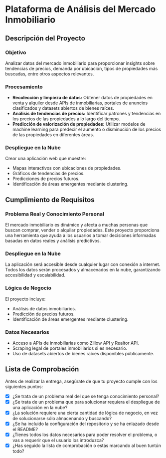 # Plataforma de Análisis del Mercado Inmobiliario

## Descripción del Proyecto

### Objetivo

Analizar datos del mercado inmobiliario para proporcionar insights sobre tendencias de precios, demanda por ubicación, tipos de propiedades más buscadas, entre otros aspectos relevantes.

### Procesamiento

- **Recolección y limpieza de datos:** Obtener datos de propiedades en venta y alquiler desde APIs de inmobiliarias, portales de anuncios clasificados y datasets abiertos de bienes raíces.
- **Análisis de tendencias de precios:** Identificar patrones y tendencias en los precios de las propiedades a lo largo del tiempo.
- **Predicción de valorización de propiedades:** Utilizar modelos de machine learning para predecir el aumento o disminución de los precios de las propiedades en diferentes áreas.

### Despliegue en la Nube

Crear una aplicación web que muestre:

- Mapas interactivos con ubicaciones de propiedades.
- Gráficos de tendencias de precios.
- Predicciones de precios futuros.
- Identificación de áreas emergentes mediante clustering.

## Cumplimiento de Requisitos

### Problema Real y Conocimiento Personal

El mercado inmobiliario es dinámico y afecta a muchas personas que buscan comprar, vender o alquilar propiedades. Este proyecto proporciona una herramienta que ayuda a los usuarios a tomar decisiones informadas basadas en datos reales y análisis predictivos.

### Despliegue en la Nube

La aplicación será accesible desde cualquier lugar con conexión a internet. Todos los datos serán procesados y almacenados en la nube, garantizando accesibilidad y escalabilidad.

### Lógica de Negocio

El proyecto incluye:

- Análisis de datos inmobiliarios.
- Predicción de precios futuros.
- Identificación de áreas emergentes mediante clustering.

### Datos Necesarios

- Acceso a APIs de inmobiliarias como Zillow API y Realtor API.
- Scraping legal de portales inmobiliarios si es necesario.
- Uso de datasets abiertos de bienes raíces disponibles públicamente.

## Lista de Comprobación

Antes de realizar la entrega, asegúrate de que tu proyecto cumple con los siguientes puntos:

- [X] ¿Se trata de un problema real del que se tenga conocimiento personal?
- [X] ¿Se trata de un problema que para solucionar requiera el despliegue de una aplicación en la nube?
- [X] ¿La solución requiere una cierta cantidad de lógica de negocio, en vez de solucionarse sólo almacenando y buscando?
- [X] ¿Se ha incluido la configuración del repositorio y se ha enlazado desde el README?
- [X] ¿Tienes todos los datos necesarios para poder resolver el problema, o vas a requerir que el usuario los introduzca?
- [X] ¿Has seguido la lista de comprobación o estás marcando al buen tuntún todo?
